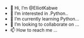 - 👋 Hi, I’m @ElliotKabwe
- 👀 I’m interested in .Python..
- 🌱 I’m currently learning Python...
- 💞️ I’m looking to collaborate on ...
- 📫 How to reach me ...

<!---
ElliotKabwe/ElliotKabwe is a ✨ special ✨ repository because its `README.md` (this file) appears on your GitHub profile.
You can click the Preview link to take a look at your changes.
--->
